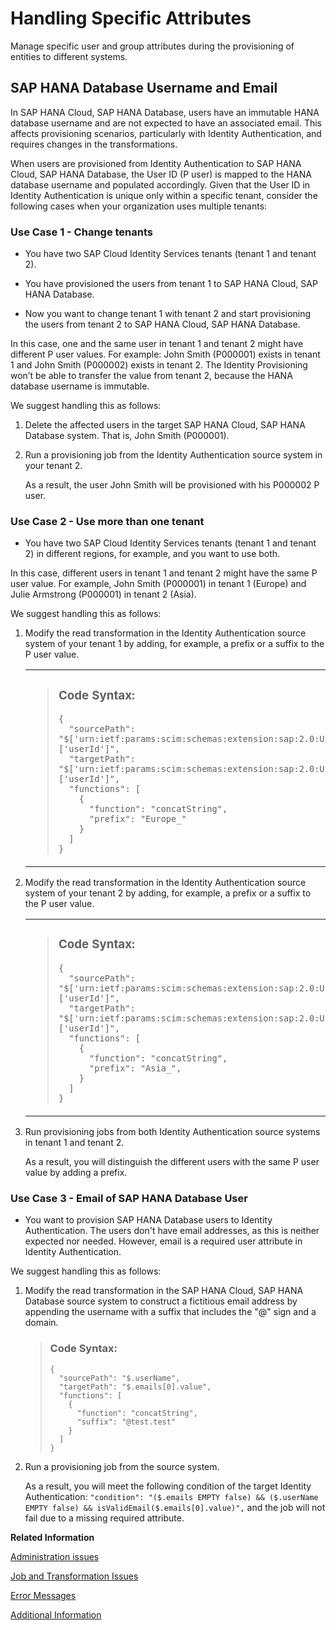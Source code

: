 <!-- loioe957782821024ee3bc32251ff7baa21e -->

# Handling Specific Attributes

Manage specific user and group attributes during the provisioning of entities to different systems.



<a name="loioe957782821024ee3bc32251ff7baa21e__section_zms_ywj_pcc"/>

## SAP HANA Database Username and Email

In SAP HANA Cloud, SAP HANA Database, users have an immutable HANA database username and are not expected to have an associated email. This affects provisioning scenarios, particularly with Identity Authentication, and requires changes in the transformations.

When users are provisioned from Identity Authentication to SAP HANA Cloud, SAP HANA Database, the User ID \(P user\) is mapped to the HANA database username and populated accordingly. Given that the User ID in Identity Authentication is unique only within a specific tenant, consider the following cases when your organization uses multiple tenants:



### Use Case 1 - Change tenants

-   You have two SAP Cloud Identity Services tenants \(tenant 1 and tenant 2\).

-   You have provisioned the users from tenant 1 to SAP HANA Cloud, SAP HANA Database.

-   Now you want to change tenant 1 with tenant 2 and start provisioning the users from tenant 2 to SAP HANA Cloud, SAP HANA Database.


In this case, one and the same user in tenant 1 and tenant 2 might have different P user values. For example: John Smith \(P000001\) exists in tenant 1 and John Smith \(P000002\) exists in tenant 2. The Identity Provisioning won’t be able to transfer the value from tenant 2, because the HANA database username is immutable.

We suggest handling this as follows:

1.  Delete the affected users in the target SAP HANA Cloud, SAP HANA Database system. That is, John Smith \(P000001\).

2.  Run a provisioning job from the Identity Authentication source system in your tenant 2.

    As a result, the user John Smith will be provisioned with his P000002 P user.




### Use Case 2 - Use more than one tenant

-   You have two SAP Cloud Identity Services tenants \(tenant 1 and tenant 2\) in different regions, for example, and you want to use both.


In this case, different users in tenant 1 and tenant 2 might have the same P user value. For example, John Smith \(P000001\) in tenant 1 \(Europe\) and Julie Armstrong \(P000001\) in tenant 2 \(Asia\).

We suggest handling this as follows:

1.  Modify the read transformation in the Identity Authentication source system of your tenant 1 by adding, for example, a prefix or a suffix to the P user value.


    <table>
    <tr>
    <td valign="top">
    
    > ### Code Syntax:  
    > ```
    > {
    >   "sourcePath": "$['urn:ietf:params:scim:schemas:extension:sap:2.0:User']['userId']",
    >   "targetPath": "$['urn:ietf:params:scim:schemas:extension:sap:2.0:User']['userId']",
    >   "functions": [
    >     {
    >       "function": "concatString",
    >       "prefix": "Europe_"
    >     }
    >   ]
    > }
    > ```


    
    </td>
    <td valign="top">
    
    > ### Code Syntax:  
    > ```
    > {
    >   "sourcePath": "$['urn:ietf:params:scim:schemas:extension:sap:2.0:User']['userId']",
    >   "targetPath": "$['urn:ietf:params:scim:schemas:extension:sap:2.0:User']['userId']",
    >   "functions": [
    >     {
    >       "function": "concatString",
    >       "suffix": "_Europe"
    >     }
    >   ]
    > }
    > ```


    
    </td>
    </tr>
    </table>
    
2.  Modify the read transformation in the Identity Authentication source system of your tenant 2 by adding, for example, a prefix or a suffix to the P user value.


    <table>
    <tr>
    <td valign="top">
    
    > ### Code Syntax:  
    > ```
    > {
    >   "sourcePath": "$['urn:ietf:params:scim:schemas:extension:sap:2.0:User']['userId']",
    >   "targetPath": "$['urn:ietf:params:scim:schemas:extension:sap:2.0:User']['userId']",
    >   "functions": [
    >     {
    >       "function": "concatString",
    >       "prefix": "Asia_",
    >     }
    >   ]
    > }
    > ```


    
    </td>
    <td valign="top">
    
    > ### Code Syntax:  
    > ```
    > {
    >   "sourcePath": "$['urn:ietf:params:scim:schemas:extension:sap:2.0:User']['userId']",
    >   "targetPath": "$['urn:ietf:params:scim:schemas:extension:sap:2.0:User']['userId']",
    >   "functions": [
    >     {
    >       "function": "concatString",
    >       "suffix": "_Asia"
    >     }
    >   ]
    > }
    > ```


    
    </td>
    </tr>
    </table>
    
3.  Run provisioning jobs from both Identity Authentication source systems in tenant 1 and tenant 2.

    As a result, you will distinguish the different users with the same P user value by adding a prefix.




### Use Case 3 - Email of SAP HANA Database User

-   You want to provision SAP HANA Database users to Identity Authentication. The users don't have email addresses, as this is neither expected nor needed. However, email is a required user attribute in Identity Authentication.


We suggest handling this as follows:

1.  Modify the read transformation in the SAP HANA Cloud, SAP HANA Database source system to construct a fictitious email address by appending the username with a suffix that includes the "@" sign and a domain.

    > ### Code Syntax:  
    > ```
    > {
    >   "sourcePath": "$.userName",
    >   "targetPath": "$.emails[0].value",
    >   "functions": [
    >     {
    >       "function": "concatString",
    >       "suffix": "@test.test"
    >     }
    >   ]
    > }
    > ```

2.  Run a provisioning job from the source system.

    As a result, you will meet the following condition of the target Identity Authentication: `"condition": "($.emails EMPTY false) && ($.userName EMPTY false) && isValidEmail($.emails[0].value)",` and the job will not fail due to a missing required attribute.


**Related Information**  


[Administration issues](administration-issues-90ce2d5.md "")

[Job and Transformation Issues](job-and-transformation-issues-dbe3c08.md "")

[Error Messages](error-messages-ad525a4.md "")

[Additional Information](additional-information-7463572.md "")

